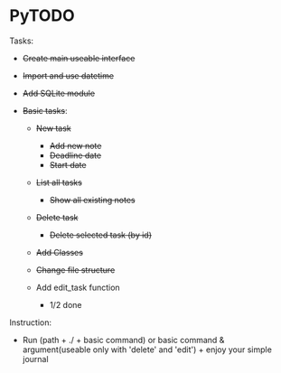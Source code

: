 # PyTODO

Tasks:
- <s>Create main useable interface</s>
- <s>Import and use datetime</s>
- <s>Add SQLite module</s> 
- <s>Basic tasks</s>:
 
    - <s>New task</s> 
        - <s>Add new note</s>
        - <s>Deadline date</s>
        - <s>Start date</s>  
    - <s>List all tasks</s>
        - <s>Show all existing notes</s>
        
    - <s>Delete task</s>
        - <s>Delete selected task (by id)</s> 
    - <s>Add Classes</s>
    - <s>Change file structure</s>
    - Add edit_task function
      - 1/2 done   

Instruction: 
- Run (path + ./ + basic command) or basic command & argument(useable only with 'delete' and 'edit') + enjoy your simple journal 
  